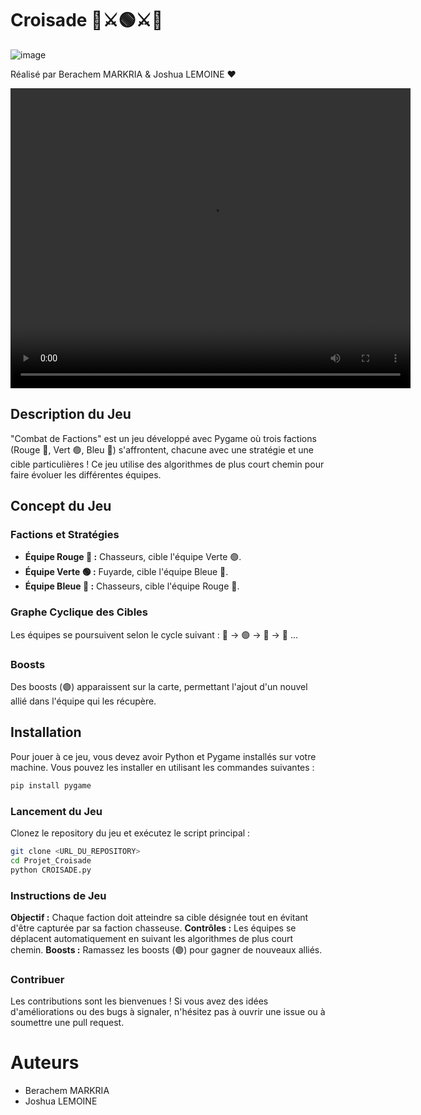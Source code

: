 # Croisade 🔴⚔️🟢⚔️🔵
![image](https://github.com/Berachem/Croisade/assets/61350744/98e175d1-4e97-4dd3-adda-ba9f3e270f7e)

Réalisé par Berachem MARKRIA & Joshua LEMOINE ❤

<center>
  <video width="640" height="480" controls>
    <source src="https://igadvisory.fr/opendata/Croisade_Trailer.mp4" type="video/mp4">
  </video>
</center>

## Description du Jeu

"Combat de Factions" est un jeu développé avec Pygame où trois factions (Rouge 🔴, Vert 🟢, Bleu 🔵) s'affrontent, chacune avec une stratégie et une cible particulières ! Ce jeu utilise des algorithmes de plus court chemin pour faire évoluer les différentes équipes.

## Concept du Jeu

### Factions et Stratégies

- **Équipe Rouge 🔴 :** Chasseurs, cible l'équipe Verte 🟢.
- **Équipe Verte 🟢 :** Fuyarde, cible l'équipe Bleue 🔵.
- **Équipe Bleue 🔵 :** Chasseurs, cible l'équipe Rouge 🔴.

### Graphe Cyclique des Cibles

Les équipes se poursuivent selon le cycle suivant :
🔴 -> 🟢 -> 🔵 -> 🔴 ...

### Boosts

Des boosts (🟣) apparaissent sur la carte, permettant l'ajout d'un nouvel allié dans l'équipe qui les récupère.

## Installation

Pour jouer à ce jeu, vous devez avoir Python et Pygame installés sur votre machine. Vous pouvez les installer en utilisant les commandes suivantes :

```bash
pip install pygame
```

### Lancement du Jeu
Clonez le repository du jeu et exécutez le script principal :

```bash
git clone <URL_DU_REPOSITORY>
cd Projet_Croisade
python CROISADE.py
```

### Instructions de Jeu
**Objectif :** Chaque faction doit atteindre sa cible désignée tout en évitant d'être capturée par sa faction chasseuse.
**Contrôles :** Les équipes se déplacent automatiquement en suivant les algorithmes de plus court chemin.
**Boosts :** Ramassez les boosts (🟣) pour gagner de nouveaux alliés.

### Contribuer
Les contributions sont les bienvenues ! Si vous avez des idées d'améliorations ou des bugs à signaler, n'hésitez pas à ouvrir une issue ou à soumettre une pull request.

# Auteurs
- Berachem MARKRIA
- Joshua LEMOINE
